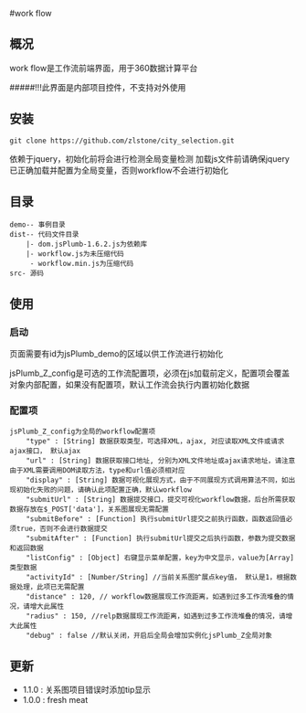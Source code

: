 #work flow

## 概况

work flow是工作流前端界面，用于360数据计算平台

#####!!!此界面是内部项目控件，不支持对外使用

## 安装

```shell
git clone https://github.com/zlstone/city_selection.git
```

依赖于jquery，初始化前将会进行检测全局变量检测
加载js文件前请确保jquery已正确加载并配置为全局变量，否则workflow不会进行初始化

## 目录
```
demo-- 事例目录
dist-- 代码文件目录
	|- dom.jsPlumb-1.6.2.js为依赖库
	|- workflow.js为未压缩代码
	 - workflow.min.js为压缩代码
src- 源码
```

## 使用

### 启动

页面需要有id为jsPlumb_demo的区域以供工作流进行初始化

jsPlumb_Z_config是可选的工作流配置项，必须在js加载前定义，配置项会覆盖对象内部配置，如果没有配置项，默认工作流会执行内置初始化数据

### 配置项

```
jsPlumb_Z_config为全局的workflow配置项
	"type" : [String] 数据获取类型，可选择XML，ajax, 对应读取XML文件或请求ajax接口， 默认ajax
	"url" : [String] 数据获取接口地址, 分别为XML文件地址或ajax请求地址，请注意由于XML需要调用DOM读取方法，type和url值必须相对应
	"display" : [String] 数据可视化展现方式，由于不同展现方式调用算法不同，如出现初始化失败的问题，请确认此项配置正确，默认workflow
	"submitUrl" : [String] 数据提交接口，提交可视化workflow数据，后台所需获取数据存放在$_POST['data']，关系图展现无需配置
	"submitBefore" : [Function] 执行submitUrl提交之前执行函数，函数返回值必须true，否则不会进行数据提交
	"submitAfter" : [Function] 执行submitUrl提交之后执行函数，参数为提交数据和返回数据
	"listConfig" : [Object] 右键显示菜单配置，key为中文显示，value为[Array]类型数据
	"activityId" : [Number/String] //当前关系图扩展点key值， 默认是1，根据数据处理，此项已无需配置
	"distance" : 120, // workflow数据展现工作流距离，如遇到过多工作流堆叠的情况，请增大此属性
	"radius" : 150, //relp数据展现工作流距离，如遇到过多工作流堆叠的情况，请增大此属性
	"debug" : false //默认关闭，开启后全局会增加实例化jsPlumb_Z全局对象
```
## 更新
* 1.1.0 : 关系图项目错误时添加tip显示
* 1.0.0 : fresh meat
